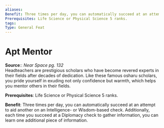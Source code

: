 ```yaml
---
aliases: 
Benefit: Three times per day, you can automatically succeed at an attempt to aid another on an Intelligence- or Wisdom-based check. Additionally, each time you succeed at a Diplomacy check to gather information, you can learn one additional piece of information.
Prerequisites: Life Science or Physical Science 5 ranks.
tags: 
Type: General Feat
---
```


# Apt Mentor

**Source**:: _Near Space pg. 132_  
Headteachers are prestigious scholars who have become revered experts in their fields after decades of dedication. Like these famous osharu scholars, you pride yourself in exuding not only confidence but warmth, which helps you mentor others in their fields.

**Prerequisites**: Life Science or Physical Science 5 ranks.

**Benefit**: Three times per day, you can automatically succeed at an attempt to aid another on an Intelligence- or Wisdom-based check. Additionally, each time you succeed at a Diplomacy check to gather information, you can learn one additional piece of information.
